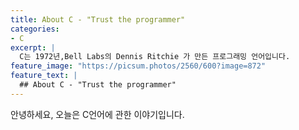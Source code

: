 ```yaml
---
title: About C - "Trust the programmer"
categories:
- C
excerpt: |
  C는 1972년,Bell Labs의 Dennis Ritchie 가 만든 프로그래밍 언어입니다.
feature_image: "https://picsum.photos/2560/600?image=872"
feature_text: |
  ## About C - "Trust the programmer"
---
```


안녕하세요, 오늘은 C언어에 관한 이야기입니다.
